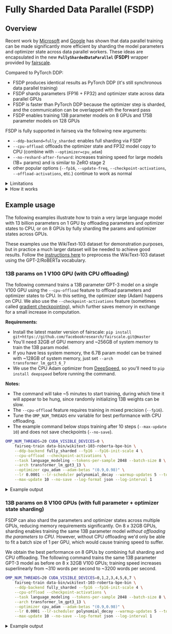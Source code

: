 # Fully Sharded Data Parallel (FSDP)

## Overview
Recent work by [Microsoft](https://arxiv.org/abs/1910.02054) and
[Google](https://arxiv.org/abs/2004.13336) has shown that data parallel
training can be made significantly more efficient by sharding the model
parameters and optimizer state across data parallel workers. These ideas are
encapsulated in the new **`FullyShardedDataParallel` (FSDP)** wrapper provided
by [fairscale](https://github.com/facebookresearch/fairscale/).

Compared to PyTorch DDP:
* FSDP produces identical results as PyTorch DDP (it's still synchronous data parallel training)
* FSDP shards parameters (FP16 + FP32) and optimizer state across data parallel GPUs
* FSDP is faster than PyTorch DDP because the optimizer step is sharded, and the communication can be overlapped with the forward pass
* FSDP enables training 13B parameter models on 8 GPUs and 175B parameter models on 128 GPUs

FSDP is fully supported in fairseq via the following new arguments:
* `--ddp-backend=fully_sharded`: enables full sharding via FSDP
* `--cpu-offload`: offloads the optimizer state and FP32 model copy to CPU (combine with `--optimizer=cpu_adam`)
* `--no-reshard-after-forward`: increases training speed for large models (1B+ params) and is similar to ZeRO stage 2
* other popular options (`--fp16`, `--update-freq`, `--checkpoint-activations`, `--offload-activations`, etc.) continue to work as normal

<details><summary>Limitations</summary><p>

FSDP currently has several limitations compared to fairseq's default DDP backend (PyTorch DDP):
* while FSDP is full compatible with pointwise Optimizers (e.g., Adam, AdamW, Adadelta, Adamax, SGD, etc.), it is not currently compatible with non-pointwise Optimizers (e.g., Adagrad, Adafactor, LAMB, etc.)
* FSDP depends on flattening the parameters, so models that currently require `--fp16-no-flatten-grads` may not be supported

See the [fairscale docs](https://fairscale.readthedocs.io/en/latest/api/nn/fsdp_tips.html) for a more detailed
explanation of these and other limitations.

</p></details>

<details><summary>How it works</summary><p>

<img width="800" alt="Fully Sharded Data Parallel" src="https://user-images.githubusercontent.com/231798/110406775-c2de0000-8050-11eb-9718-fbfc4510a76a.png">

See the [fairscale docs](https://fairscale.readthedocs.io/en/latest/api/nn/fsdp_tips.html) for a more detailed
explanation of how FSDP works.

</p></details>

## Example usage

The following examples illustrate how to train a very large language model with
13 billion parameters on 1 GPU by offloading parameters and optimizer states to
CPU, or on 8 GPUs by fully sharding the params and optimizer states across GPUs.

These examples use the WikiText-103 dataset for demonstration purposes, but
in practice a much larger dataset will be needed to achieve good results.
Follow the [instructions here](https://github.com/pytorch/fairseq/blob/master/examples/roberta/README.pretraining.md#1-preprocess-the-data)
to preprocess the WikiText-103 dataset using the GPT-2/RoBERTa vocabulary.

### 13B params on 1 V100 GPU (with CPU offloading)

The following command trains a 13B parameter GPT-3 model on a single V100 GPU
using the `--cpu-offload` feature to offload parameters and optimizer states to
CPU. In this setting, the optimizer step (Adam) happens on CPU. We also use the
`--checkpoint-activations` feature (sometimes called [gradient checkpointing](https://pytorch.org/docs/stable/checkpoint.html)),
which further saves memory in exchange for a small increase in computation.

**Requirements:**
- Install the latest master version of fairscale: `pip install git+https://github.com/facebookresearch/fairscale.git@master`
- You'll need 32GB of GPU memory and ~256GB of system memory to train the 13B param model.
- If you have less system memory, the 6.7B param model can be trained with ~128GB of system memory, just set `--arch transformer_lm_gpt3_6_7`
- We use the CPU Adam optimizer from [DeepSpeed](https://github.com/microsoft/DeepSpeed), so you'll need to `pip install deepspeed` before running the command.

**Notes:**
- The command will take ~5 minutes to start training, during which time it will appear to be hung, since randomly initializing 13B weights can be slow.
- The `--cpu-offload` feature requires training in mixed precision (`--fp16`).
- Tune the `OMP_NUM_THREADS` env variable for best performance with CPU offloading.
- The example command below stops training after 10 steps (`--max-update 10`) and does not save checkpoints (`--no-save`).

```bash
OMP_NUM_THREADS=20 CUDA_VISIBLE_DEVICES=0 \
    fairseq-train data-bin/wikitext-103-roberta-bpe-bin \
    --ddp-backend fully_sharded --fp16 --fp16-init-scale 4 \
    --cpu-offload --checkpoint-activations \
    --task language_modeling --tokens-per-sample 2048 --batch-size 8 \
    --arch transformer_lm_gpt3_13 \
    --optimizer cpu_adam --adam-betas "(0.9,0.98)" \
    --lr 0.0001 --lr-scheduler polynomial_decay --warmup-updates 5 --total-num-update 10 \
    --max-update 10 --no-save --log-format json --log-interval 1
```

<details><summary>Example output</summary><p>

```
(...)
2021-03-08 12:29:51 | INFO | fairseq_cli.train | num. model params: 13,110,865,920 (num. trained: 13,110,865,920)
(...)
2021-03-08 12:29:51 | INFO | fairseq_cli.train | training on 1 devices (GPUs/TPUs)
2021-03-08 12:29:51 | INFO | fairseq_cli.train | max tokens per GPU = None and batch size per GPU = 8
(...)
Adam Optimizer #0 is created with AVX2 arithmetic capability.
Config: alpha=0.000100, betas=(0.900000, 0.980000), weight_decay=0.000000, adam_w=1
(...)
2021-03-08 12:31:36 | INFO | train_inner | {"epoch": 1, "update": 0.0, "loss": "16.475", "ppl": "91120.8", "wps": "0", "ups": "0", "wpb": "16384", "bsz": "8", "num_updates": "1", "lr": "2e-05", "gnorm": "20.751", "loss_scale": "4", "train_wall": "99", "gb_free": "9.3", "wall": "105"}
2021-03-08 12:32:33 | INFO | train_inner | {"epoch": 1, "update": 0.0, "loss": "16.446", "ppl": "89281.6", "wps": "288.7", "ups": "0.02", "wpb": "16384", "bsz": "8", "num_updates": "2", "lr": "4e-05", "gnorm": "19.777", "loss_scale": "4", "train_wall": "57", "gb_free": "9.3", "wall": "161"}
2021-03-08 12:33:12 | INFO | fairseq.trainer | NOTE: gradient overflow detected, ignoring gradient, setting loss scale to: 2.0
2021-03-08 12:33:51 | INFO | fairseq.trainer | NOTE: gradient overflow detected, ignoring gradient, setting loss scale to: 1.0
2021-03-08 12:34:45 | INFO | train_inner | {"epoch": 1, "update": 0.001, "loss": "25.22", "ppl": "3.90691e+07", "wps": "123.4", "ups": "0.01", "wpb": "16384", "bsz": "8", "num_updates": "3", "lr": "6e-05", "gnorm": "131.281", "loss_scale": "1", "train_wall": "133", "gb_free": "9.3", "wall": "294"}
2021-03-08 12:35:43 | INFO | train_inner | {"epoch": 1, "update": 0.001, "loss": "18.079", "ppl": "276809", "wps": "285.5", "ups": "0.02", "wpb": "16384", "bsz": "8", "num_updates": "4", "lr": "8e-05", "gnorm": "13.776", "loss_scale": "1", "train_wall": "57", "gb_free": "9.3", "wall": "351"}
2021-03-08 12:36:35 | INFO | train_inner | {"epoch": 1, "update": 0.001, "loss": "23.729", "ppl": "1.39088e+07", "wps": "316.7", "ups": "0.02", "wpb": "16384", "bsz": "8", "num_updates": "5", "lr": "0.0001", "gnorm": "72.774", "loss_scale": "1", "train_wall": "52", "gb_free": "9.3", "wall": "403"}
2021-03-08 12:37:28 | INFO | train_inner | {"epoch": 1, "update": 0.001, "loss": "20.429", "ppl": "1.41203e+06", "wps": "307.6", "ups": "0.02", "wpb": "16384", "bsz": "8", "num_updates": "6", "lr": "8e-05", "gnorm": "60.846", "loss_scale": "1", "train_wall": "53", "gb_free": "9.3", "wall": "456"}
2021-03-08 12:38:27 | INFO | train_inner | {"epoch": 1, "update": 0.001, "loss": "18.965", "ppl": "511684", "wps": "279.4", "ups": "0.02", "wpb": "16384", "bsz": "8", "num_updates": "7", "lr": "6e-05", "gnorm": "22.687", "loss_scale": "1", "train_wall": "59", "gb_free": "9.3", "wall": "515"}
2021-03-08 12:39:18 | INFO | train_inner | {"epoch": 1, "update": 0.001, "loss": "18.345", "ppl": "332887", "wps": "319.1", "ups": "0.02", "wpb": "16384", "bsz": "8", "num_updates": "8", "lr": "4e-05", "gnorm": "8.451", "loss_scale": "1", "train_wall": "51", "gb_free": "9.3", "wall": "566"}
2021-03-08 12:40:11 | INFO | train_inner | {"epoch": 1, "update": 0.002, "loss": "18.262", "ppl": "314336", "wps": "305.9", "ups": "0.02", "wpb": "16384", "bsz": "8", "num_updates": "9", "lr": "2e-05", "gnorm": "6.457", "loss_scale": "1", "train_wall": "54", "gb_free": "9.3", "wall": "620"}
2021-03-08 12:41:04 | INFO | train_inner | {"epoch": 1, "update": 0.002, "loss": "17.556", "ppl": "192686", "wps": "311.8", "ups": "0.02", "wpb": "16384", "bsz": "8", "num_updates": "10", "lr": "0", "gnorm": "5.796", "loss_scale": "1", "train_wall": "53", "gb_free": "9.3", "wall": "673"}
2021-03-08 12:41:04 | INFO | fairseq_cli.train | Stopping training due to num_updates: 10 >= max_update: 10
2021-03-08 12:41:04 | INFO | fairseq_cli.train | begin validation on "valid" subset
2021-03-08 12:43:15 | INFO | valid | {"epoch": 1, "valid_loss": "17.953", "valid_ppl": "253807", "valid_wps": "1868.4", "valid_wpb": "15400.2", "valid_bsz": "7.6", "valid_num_updates": "10"}
2021-03-08 12:43:15 | INFO | fairseq_cli.train | end of epoch 1 (average epoch stats below)
2021-03-08 12:43:15 | INFO | train | {"epoch": 1, "train_loss": "19.351", "train_ppl": "668509", "train_wps": "210.9", "train_ups": "0.01", "train_wpb": "16384", "train_bsz": "8", "train_num_updates": "10", "train_lr": "0", "train_gnorm": "36.26", "train_loss_scale": "1", "train_train_wall": "667", "train_gb_free": "9.3", "train_wall": "804"}
2021-03-08 12:43:15 | INFO | fairseq_cli.train | done training in 798.6 seconds
```

</p></details>

### 13B params on 8 V100 GPUs (with full parameter + optimizer state sharding)

FSDP can also shard the parameters and optimizer states across multiple GPUs,
reducing memory requirements significantly. On 8 x 32GB GPUs, sharding enables
training the same 13B parameter model *without offloading the parameters to
CPU*. However, without CPU offloading we'd only be able to fit a batch size of
1 per GPU, which would cause training speed to suffer.

We obtain the best performance on 8 GPUs by combining full sharding and CPU
offloading. The following command trains the same 13B parameter GPT-3 model as
before on 8 x 32GB V100 GPUs; training speed increases superlinearly from ~310
words per second to ~3200 words per second.

```bash
OMP_NUM_THREADS=20 CUDA_VISIBLE_DEVICES=0,1,2,3,4,5,6,7 \
    fairseq-train data-bin/wikitext-103-roberta-bpe-bin \
    --ddp-backend fully_sharded --fp16 --fp16-init-scale 4 \
    --cpu-offload --checkpoint-activations \
    --task language_modeling --tokens-per-sample 2048 --batch-size 8 \
    --arch transformer_lm_gpt3_13 \
    --optimizer cpu_adam --adam-betas "(0.9,0.98)" \
    --lr 0.0001 --lr-scheduler polynomial_decay --warmup-updates 5 --total-num-update 10 \
    --max-update 10 --no-save --log-format json --log-interval 1
```

<details><summary>Example output</summary><p>

```
(...)
2021-03-08 18:04:09 | INFO | fairseq_cli.train | num. model params: 13,110,865,920 (num. trained: 13,110,865,920)
(...)
2021-03-08 18:04:09 | INFO | fairseq_cli.train | training on 8 devices (GPUs/TPUs)
2021-03-08 18:04:09 | INFO | fairseq_cli.train | max tokens per GPU = None and batch size per GPU = 8
(...)
Adam Optimizer #0 is created with AVX2 arithmetic capability.
Config: alpha=0.000100, betas=(0.900000, 0.980000), weight_decay=0.000000, adam_w=1
(...)
2021-03-08 18:05:06 | INFO | train_inner | {"epoch": 1, "update": 0.001, "loss": "16.408", "ppl": "86945.6", "wps": "0", "ups": "0", "wpb": "131072", "bsz": "64", "num_updates": "1", "lr": "2e-05", "gnorm": "18.27", "loss_scale": "4", "train_wall": "47", "gb_free": "9.3", "wall": "56"}
2021-03-08 18:05:45 | INFO | train_inner | {"epoch": 1, "update": 0.002, "loss": "16.352", "ppl": "83644.3", "wps": "3283.4", "ups": "0.03", "wpb": "131072", "bsz": "64", "num_updates": "2", "lr": "4e-05", "gnorm": "18.411", "loss_scale": "4", "train_wall": "40", "gb_free": "9.3", "wall": "96"}
2021-03-08 18:06:21 | INFO | fairseq.trainer | NOTE: gradient overflow detected, ignoring gradient, setting loss scale to: 2.0
2021-03-08 18:06:56 | INFO | fairseq.trainer | NOTE: gradient overflow detected, ignoring gradient, setting loss scale to: 1.0
2021-03-08 18:07:37 | INFO | train_inner | {"epoch": 1, "update": 0.006, "loss": "23.682", "ppl": "1.34537e+07", "wps": "1176.6", "ups": "0.01", "wpb": "131072", "bsz": "64", "num_updates": "3", "lr": "6e-05", "gnorm": "119.682", "loss_scale": "1", "train_wall": "111", "gb_free": "9.3", "wall": "208"}
2021-03-08 18:08:18 | INFO | train_inner | {"epoch": 1, "update": 0.007, "loss": "18.988", "ppl": "519921", "wps": "3189.1", "ups": "0.02", "wpb": "131072", "bsz": "64", "num_updates": "4", "lr": "8e-05", "gnorm": "14.934", "loss_scale": "1", "train_wall": "41", "gb_free": "9.3", "wall": "249"}
2021-03-08 18:08:59 | INFO | train_inner | {"epoch": 1, "update": 0.008, "loss": "20.08", "ppl": "1.10798e+06", "wps": "3223.1", "ups": "0.02", "wpb": "131072", "bsz": "64", "num_updates": "5", "lr": "0.0001", "gnorm": "59.92", "loss_scale": "1", "train_wall": "41", "gb_free": "9.3", "wall": "289"}
2021-03-08 18:09:39 | INFO | train_inner | {"epoch": 1, "update": 0.009, "loss": "18.323", "ppl": "327980", "wps": "3256.6", "ups": "0.02", "wpb": "131072", "bsz": "64", "num_updates": "6", "lr": "8e-05", "gnorm": "37.425", "loss_scale": "1", "train_wall": "40", "gb_free": "9.3", "wall": "330"}
2021-03-08 18:10:20 | INFO | train_inner | {"epoch": 1, "update": 0.01, "loss": "17.264", "ppl": "157354", "wps": "3188.7", "ups": "0.02", "wpb": "131072", "bsz": "64", "num_updates": "7", "lr": "6e-05", "gnorm": "10.824", "loss_scale": "1", "train_wall": "41", "gb_free": "9.3", "wall": "371"}
2021-03-08 18:11:01 | INFO | train_inner | {"epoch": 1, "update": 0.011, "loss": "16.794", "ppl": "113647", "wps": "3230", "ups": "0.02", "wpb": "131072", "bsz": "64", "num_updates": "8", "lr": "4e-05", "gnorm": "5.616", "loss_scale": "1", "train_wall": "41", "gb_free": "9.3", "wall": "411"}
2021-03-08 18:11:39 | INFO | train_inner | {"epoch": 1, "update": 0.012, "loss": "16.706", "ppl": "106938", "wps": "3384", "ups": "0.03", "wpb": "131072", "bsz": "64", "num_updates": "9", "lr": "2e-05", "gnorm": "5.318", "loss_scale": "1", "train_wall": "39", "gb_free": "9.3", "wall": "450"}
2021-03-08 18:12:19 | INFO | train_inner | {"epoch": 1, "update": 0.013, "loss": "16.548", "ppl": "95796.2", "wps": "3274.4", "ups": "0.02", "wpb": "131072", "bsz": "64", "num_updates": "10", "lr": "0", "gnorm": "5.22", "loss_scale": "1", "train_wall": "40", "gb_free": "9.3", "wall": "490"}
2021-03-08 18:12:19 | INFO | fairseq_cli.train | Stopping training due to num_updates: 10 >= max_update: 10
2021-03-08 18:12:19 | INFO | fairseq_cli.train | begin validation on "valid" subset
2021-03-08 18:12:45 | INFO | valid | {"epoch": 1, "valid_loss": "16.624", "valid_ppl": "101000", "valid_wps": "10855.9", "valid_wpb": "123202", "valid_bsz": "60.5", "valid_num_updates": "10"}
2021-03-08 18:12:45 | INFO | fairseq_cli.train | end of epoch 1 (average epoch stats below)
2021-03-08 18:12:45 | INFO | train | {"epoch": 1, "train_loss": "18.114", "train_ppl": "283776", "train_wps": "2567.8", "train_ups": "0.02", "train_wpb": "131072", "train_bsz": "64", "train_num_updates": "10", "train_lr": "0", "train_gnorm": "29.562", "train_loss_scale": "1", "train_train_wall": "480", "train_gb_free": "9.3", "train_wall": "516"}
2021-03-08 18:12:45 | INFO | fairseq_cli.train | done training in 509.9 seconds
```

</p></details>
